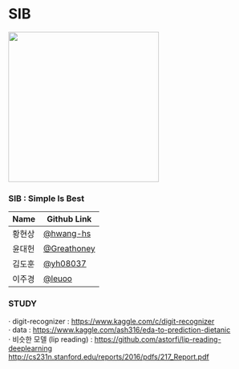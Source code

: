 # SIB

<image src="images/sib_logo.png" width="300">

### SIB : Simple Is Best

| Name  | Github Link |
|-------|--------|
| 황현상 | [@hwang-hs](https://github.com/hwang-hs) |
| 윤대헌 | [@Greathoney](https://github.com/Greathoney) |
| 김도훈 | [@yh08037](https://github.com/yh08037) |
| 이주경 | [@leuoo](https://github.com/leuoo) |


### STUDY

&middot; digit-recognizer :  https://www.kaggle.com/c/digit-recognizer<br>
&middot; data :  https://www.kaggle.com/ash316/eda-to-prediction-dietanic<br>
&middot; 비슷한 모델 (lip reading) :  https://github.com/astorfi/lip-reading-deeplearning<br>
       http://cs231n.stanford.edu/reports/2016/pdfs/217_Report.pdf<br>

